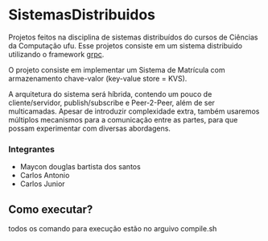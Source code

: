 # SistemasDistribuidos

Projetos feitos na disciplina de sistemas distribuídos do cursos de Ciências da Computação ufu.
Esse projetos consiste em um sistema distribuido utilizando o framework [grpc]().

O projeto consiste em implementar um Sistema de Matrícula com armazenamento chave-valor (key-value store = KVS).

A arquitetura do sistema será híbrida, contendo um pouco de cliente/servidor, publish/subscribe e Peer-2-Peer, além de ser multicamadas. Apesar de introduzir complexidade extra, também usaremos múltiplos mecanismos para a comunicação entre as partes, para que possam experimentar com diversas abordagens.

### Integrantes
* Maycon douglas bartista dos santos
* Carlos Antonio
* Carlos Junior

## Como executar?

todos os comando para execução estão no arguivo compile.sh